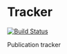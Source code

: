 # Tracker

[![Build Status](https://travis-ci.org/hybridink/tracker.svg?branch=master)](https://travis-ci.org/hybridink/tracker)

Publication tracker
